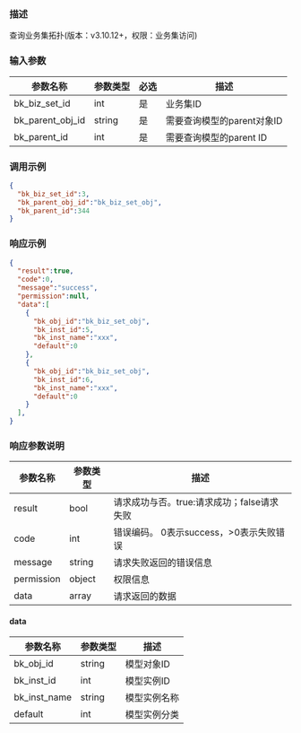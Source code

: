 ### 描述

查询业务集拓扑(版本：v3.10.12+，权限：业务集访问)

### 输入参数

| 参数名称             | 参数类型   | 必选 | 描述                |
|------------------|--------|----|-------------------|
| bk_biz_set_id    | int    | 是  | 业务集ID             |
| bk_parent_obj_id | string | 是  | 需要查询模型的parent对象ID |
| bk_parent_id     | int    | 是  | 需要查询模型的parent ID  |

### 调用示例

```json
{
  "bk_biz_set_id":3,
  "bk_parent_obj_id":"bk_biz_set_obj",
  "bk_parent_id":344
}
```

### 响应示例

```json
{
  "result":true,
  "code":0,
  "message":"success",
  "permission":null,
  "data":[
    {
      "bk_obj_id":"bk_biz_set_obj",
      "bk_inst_id":5,
      "bk_inst_name":"xxx",
      "default":0
    },
    {
      "bk_obj_id":"bk_biz_set_obj",
      "bk_inst_id":6,
      "bk_inst_name":"xxx",
      "default":0
    }
  ],
}
```

### 响应参数说明

| 参数名称       | 参数类型   | 描述                         |
|------------|--------|----------------------------|
| result     | bool   | 请求成功与否。true:请求成功；false请求失败 |
| code       | int    | 错误编码。 0表示success，>0表示失败错误  |
| message    | string | 请求失败返回的错误信息                |
| permission | object | 权限信息                       |
| data       | array  | 请求返回的数据                    |

#### data

| 参数名称         | 参数类型   | 描述     |
|--------------|--------|--------|
| bk_obj_id    | string | 模型对象ID |
| bk_inst_id   | int    | 模型实例ID |
| bk_inst_name | string | 模型实例名称 |
| default      | int    | 模型实例分类 |
